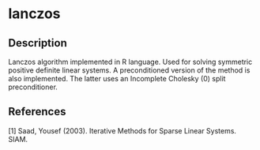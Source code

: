 # lanczos

## Description

Lanczos algorithm implemented in R language. 
Used for solving symmetric positive definite linear systems.
A preconditioned version of the method is also implemented.
The latter uses an Incomplete Cholesky (0) split preconditioner.

## References

<a id="1">[1]</a>
Saad, Yousef (2003). Iterative Methods for Sparse Linear Systems. SIAM.
